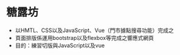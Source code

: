 <h1>糖露坊</h1>
<ul>
  <li>以HMTL、CSS以及JavaScript、Vue（門市據點搜尋功能）完成之</li>
  <li>頁面排版係運用bootstrap以及flexbox等完成之響應式網頁</li>
  <li>目的：練習切版與JavaScript以及vue</li>
</ul>
